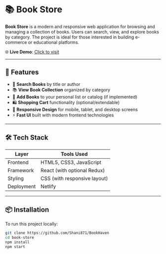 # 📚 Book Store

**Book Store** is a modern and responsive web application for browsing and managing a collection of books. Users can search, view, and explore books by category. The project is ideal for those interested in building e-commerce or educational platforms.

🌐 **Live Demo**: [Click to visit](https://tiny-haupia-324cc4.netlify.app/)

---

## 🚀 Features

- 🔎 **Search Books** by title or author
- 📚 **View Book Collection** organized by category
- 🧾 **Add Books** to your personal list or catalog (if implemented)
- 🛍️ **Shopping Cart** functionality (optional/extendable)
- 📱 **Responsive Design** for mobile, tablet, and desktop screens
- ⚡ **Fast UI** built with modern frontend technologies

---

## 🛠️ Tech Stack

| Layer     | Tools Used                        |
|-----------|-----------------------------------|
| Frontend  | HTML5, CSS3, JavaScript           |
| Framework | React (with optional Redux)       |
| Styling   | CSS (with responsive layout)      |
| Deployment| Netlify                           |

---

## 📦 Installation

To run this project locally:

```bash
git clone https://github.com/Shani871/BookHaven
cd book-store
npm install
npm start
